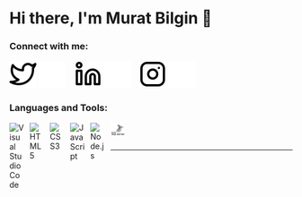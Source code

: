 # Hi there, I'm Murat Bilgin 👋 

### Connect with me:

[![website](./img/twitter-light.svg)](https://twitter.com/codestackr#gh-light-mode-only)
[![website](./img/twitter-dark.svg)](https://twitter.com/codestackr#gh-dark-mode-only)
&nbsp;&nbsp;
[![website](./img/linkedin-light.svg)](https://www.linkedin.com/in/murat-bilgin-26068a235/#gh-light-mode-only)
[![website](./img/linkedin-dark.svg)](https://www.linkedin.com/in/murat-bilgin-26068a235/#gh-dark-mode-only)
&nbsp;&nbsp;
[![website](./img/instagram-light.svg)](https://instagram.com/snopleex#gh-light-mode-only)
[![website](./img/instagram-dark.svg)](https://instagram.com/snopleex#gh-dark-mode-only)

### Languages and Tools:

[<img align="left" alt="Visual Studio Code" width="26px" src="https://cdn.jsdelivr.net/gh/devicons/devicon/icons/vscode/vscode-original.svg" style="padding-right:10px;" />][website]
[<img align="left" alt="HTML5" width="26px" src="https://cdn.jsdelivr.net/gh/devicons/devicon/icons/html5/html5-original.svg" style="padding-right:10px;" />][website]
[<img align="left" alt="CSS3" width="26px" src="https://cdn.jsdelivr.net/gh/devicons/devicon/icons/css3/css3-original.svg" style="padding-right:10px;" />][website]
[<img align="left" alt="JavaScript" width="26px" src="https://cdn.jsdelivr.net/gh/devicons/devicon/icons/javascript/javascript-original.svg" style="padding-right:10px;" />][website]
[<img align="left" alt="Node.js" width="26px" src="https://cdn.jsdelivr.net/gh/devicons/devicon/icons/nodejs/nodejs-original.svg" style="padding-right:10px;" />][website]
[<img align="left" alt="MSSQL" width="26px" src="https://github.com/devicons/devicon/blob/v2.15.1/icons/microsoftsqlserver/microsoftsqlserver-plain-wordmark.svg" style="padding-right:10px;" />][website]

<br />
<br />

---

[website]: https://www.linkedin.com/in/murat-bilgin-26068a235/
[twitter]: https://twitter.com/snopleex
[youtube]: https://www.youtube.com/channel/UCSZiD5_Vqe0rZl0IsaxU3BQ
[instagram]: https://instagram.com/snopleex
[linkedin]: https://www.linkedin.com/in/murat-bilgin-26068a235/
[twitch]: https://www.twitch.tv/snoplex
